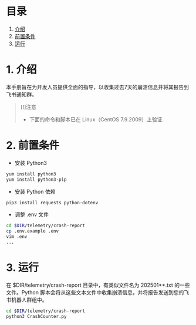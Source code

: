 # 目录

1. [介绍](#1-介绍)
1. [前置条件](#2-前置条件)
1. [运行](#3-运行)

# 1. 介绍

本手册旨在为开发人员提供全面的指导，以收集过去7天的崩溃信息并将其报告到飞书通知群。

> [!]注意
> - 下面的命令和脚本已在 Linux（CentOS 7.9.2009）上验证.

# 2. 前置条件

- 安装 Python3

```bash
yum install python3
yum install python3-pip
```

- 安装 Python 依赖

```bash
pip3 install requests python-dotenv
```

- 调整 .env 文件

```bash
cd $DIR/telemetry/crash-report
cp .env.example .env
vim .env
...
```

# 3. 运行

在 $DIR/telemetry/crash-report 目录中，有类似文件名为 202501**.txt 的一些文件。Python 脚本会将从这些文本文件中收集崩溃信息，并将报告发送到您的飞书机器人群组中。

```bash
cd $DIR/telemetry/crash-report
python3 CrashCounter.py
```
